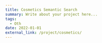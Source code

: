 ```yaml
---
title: Cosmetics Semantic Search
summary: Write about your project here...
tags:
  - Oth
date: 2022-01-01
external_link: /project/cosmetics/
---
```

